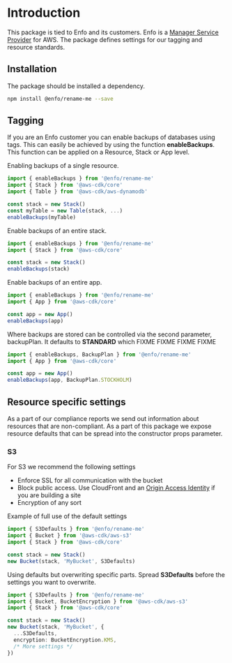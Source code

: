 # Introduction

This package is tied to Enfo and its customers. Enfo is a [Manager Service Provider](https://aws.amazon.com/partners/programs/msp/) for AWS. The package defines settings for our tagging and resource standards.

## Installation

The package should be installed a dependency.

```bash
npm install @enfo/rename-me --save
```

## Tagging

If you are an Enfo customer you can enable backups of databases using tags. This can easily be achieved by using the function **enableBackups**. This function can be applied on a Resource, Stack or App level.

Enabling backups of a single resource.

```typescript
import { enableBackups } from '@enfo/rename-me'
import { Stack } from '@aws-cdk/core'
import { Table } from '@aws-cdk/aws-dynamodb'

const stack = new Stack()
const myTable = new Table(stack, ...)
enableBackups(myTable)
```

Enable backups of an entire stack.

```typescript
import { enableBackups } from '@enfo/rename-me'
import { Stack } from '@aws-cdk/core'

const stack = new Stack()
enableBackups(stack)
```

Enable backups of an entire app.

```typescript
import { enableBackups } from '@enfo/rename-me'
import { App } from '@aws-cdk/core'

const app = new App()
enableBackups(app)
```

Where backups are stored can be controlled via the second parameter, backupPlan. It defaults to **STANDARD** which FIXME
FIXME
FIXME
FIXME

```typescript
import { enableBackups, BackupPlan } from '@enfo/rename-me'
import { App } from '@aws-cdk/core'

const app = new App()
enableBackups(app, BackupPlan.STOCKHOLM)
```

## Resource specific settings

As a part of our compliance reports we send out information about resources that are non-compliant. As a part of this package we expose resource defaults that can be spread into the constructor props parameter.

### S3

For S3 we recommend the following settings

* Enforce SSL for all communication with the bucket
* Block public access. Use CloudFront and an [Origin Access Identity](https://docs.aws.amazon.com/AmazonCloudFront/latest/DeveloperGuide/private-content-restricting-access-to-s3.html) if you are building a site
* Encryption of any sort

Example of full use of the default settings

```typescript
import { S3Defaults } from '@enfo/rename-me'
import { Bucket } from '@aws-cdk/aws-s3'
import { Stack } from '@aws-cdk/core'

const stack = new Stack()
new Bucket(stack, 'MyBucket', S3Defaults)
```

Using defaults but overwriting specific parts. Spread **S3Defaults** before the settings you want to overwrite.
```typescript
import { S3Defaults } from '@enfo/rename-me'
import { Bucket, BucketEncryption } from '@aws-cdk/aws-s3'
import { Stack } from '@aws-cdk/core'

const stack = new Stack()
new Bucket(stack, 'MyBucket', {
  ...S3Defaults,
  encryption: BucketEncryption.KMS,
  /* More settings */
})
```
